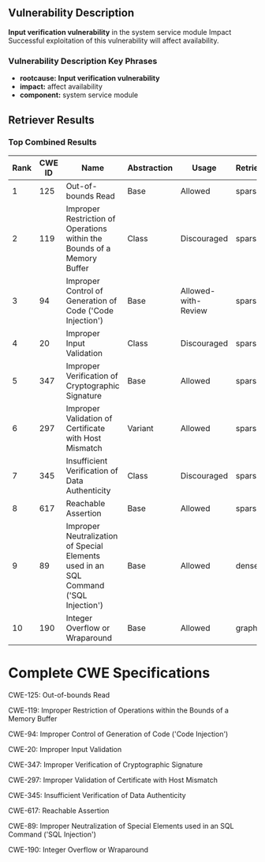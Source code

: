 ## Vulnerability Description
**Input verification vulnerability** in the system service module Impact Successful exploitation of this vulnerability will affect availability.

### Vulnerability Description Key Phrases
- **rootcause:** **Input verification vulnerability**
- **impact:** affect availability
- **component:** system service module

## Retriever Results

### Top Combined Results

| Rank | CWE ID | Name | Abstraction | Usage  | Retrievers | Individual Scores |
|------|--------|------|-------------|-------|------------|-------------------|
| 1 | 125 | Out-of-bounds Read | Base | Allowed | sparse | 0.115 |
| 2 | 119 | Improper Restriction of Operations within the Bounds of a Memory Buffer | Class | Discouraged | sparse | 0.114 |
| 3 | 94 | Improper Control of Generation of Code ('Code Injection') | Base | Allowed-with-Review | sparse | 0.109 |
| 4 | 20 | Improper Input Validation | Class | Discouraged | sparse | 0.108 |
| 5 | 347 | Improper Verification of Cryptographic Signature | Base | Allowed | sparse | 0.108 |
| 6 | 297 | Improper Validation of Certificate with Host Mismatch | Variant | Allowed | sparse | 0.103 |
| 7 | 345 | Insufficient Verification of Data Authenticity | Class | Discouraged | sparse | 0.103 |
| 8 | 617 | Reachable Assertion | Base | Allowed | sparse | 0.102 |
| 9 | 89 | Improper Neutralization of Special Elements used in an SQL Command ('SQL Injection') | Base | Allowed | dense | 0.555 |
| 10 | 190 | Integer Overflow or Wraparound | Base | Allowed | graph | 0.003 |



# Complete CWE Specifications

CWE-125: Out-of-bounds Read

CWE-119: Improper Restriction of Operations within the Bounds of a Memory Buffer

CWE-94: Improper Control of Generation of Code ('Code Injection')

CWE-20: Improper Input Validation

CWE-347: Improper Verification of Cryptographic Signature

CWE-297: Improper Validation of Certificate with Host Mismatch

CWE-345: Insufficient Verification of Data Authenticity

CWE-617: Reachable Assertion

CWE-89: Improper Neutralization of Special Elements used in an SQL Command ('SQL Injection')

CWE-190: Integer Overflow or Wraparound
